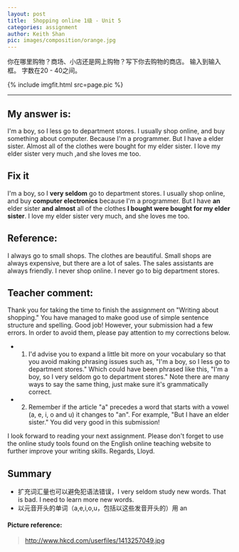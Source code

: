 ```yaml
---
layout: post
title:  Shopping online 1级 - Unit 5
categories: assignment
author: Keith Shan
pic: images/composition/orange.jpg
---
```


你在哪里购物？商场、小店还是网上购物？写下你去购物的商店。 输入到输入框。 字数在20 - 40之间。

<!--more-->


{% include imgfit.html src=page.pic %}

---

## My answer is:

I'm a boy, so I less go to department stores. I usually shop online, and buy something about computer. 
Because I'm a programmer. But I have a elder sister. Almost all of the clothes were bought for my elder  sister. 
I love my elder sister very much ,and she loves me too.

## Fix it

I'm a boy, so I **very seldom** go to department stores. I usually shop online, and buy **computer electronics** 
because I'm a programmer. But I have **an** elder sister **and almost** all of the clothes **I bought were bought for my elder sister**.
I love my elder sister very much, and she loves me too.


## Reference:

I always go to small shops. The clothes are beautiful. Small shops are always expensive, but there are a lot of sales. 
The sales assistants are always friendly. I never shop online. I never go to big department stores.

## Teacher comment:
Thank you for taking the time to finish the assignment on "Writing about shopping." 
You have managed to make good use of simple sentence structure and spelling. Good job! 
However, your submission had a few errors. In order to avoid them, please pay attention to my corrections below. 

- 1. I'd advise you to expand a little bit more on your vocabulary so that you avoid making phrasing issues such as, 
  "I'm a boy, so I less go to department stores." Which could have been phrased like this, 
  "I'm a boy, so I very seldom go to department stores." Note there are many ways to say the same thing, 
  just make sure it's grammatically correct. 
- 2. Remember if the article "a" precedes a word that starts with a vowel (a, e, i, o and u) it changes to "an". 
  For example, "But I have an elder sister." You did very good in this submission! 

I look forward to reading your next assignment. Please don't forget to use the online study tools found on the 
English online teaching website to further improve your writing skills. Regards, Lloyd.

## Summary

- 扩充词汇量也可以避免犯语法错误，I very seldom study new words. That is bad. I need to learn more new words.
- 以元音开头的单词（a,e,i,o,u，包括以这些发音开头的）用 an 


#### Picture reference: 
> http://www.hkcd.com/userfiles/1413257049.jpg

